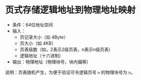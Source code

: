 # 页式存储逻辑地址到物理地址映射

* 条件：64位地址空间
* 输入：
  * 页记录大小（如 4Byte）
  * 页大小（如 4KB）
  * 页表级数（如，2表示2级页表，n表示n级页表）
  * 逻辑地址（十六进制）
* 输出：物理地址（物理块号，块内偏移）

说明：页表随机产生，为便于验证可令逻辑页号 `n` 的物理块号为 `n`。
